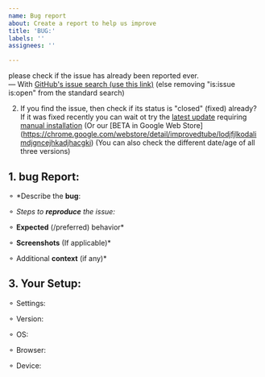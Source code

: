 ```yaml
---
name: Bug report
about: Create a report to help us improve
title: 'BUG:'
labels: ''
assignees: ''

---
```


<!-- 
1. Before submitting click "PREVIEW" -->
please check if the issue has already been reported ever.  
— With [GitHub's issue search (use this link)](https://github.com/ImprovedTube/ImprovedTube/issues?q=)  (else removing "is:issue is:open" from the standard search)       

2. If you find the issue, then check if its status is  "closed" (fixed) already?
If it was fixed recently you can wait ot try the [latest update](https://github.com/ImprovedTube/ImprovedTube/archive/master.zip) requiring [manual installation](https://github.com/ImprovedTube/ImprovedTube#installation-from-github) 
(Or our [BETA in Google Web Store] (https://chrome.google.com/webstore/detail/improvedtube/lodjfjlkodalimdjgncejhkadjhacgki) 
(You can also check the different date/age of all three versions)

## 1. bug Report:
 ⚬ *Describe the **bug**:  <!-- (a clear / concise description of what the bug is) -->
 
 ⚬ *Steps to **reproduce** the issue:*
 
 ⚬ **Expected** (/preferred) behavior*
 
 ⚬ **Screenshots** (If applicable)*
 
 ⚬ Additional **context** (if any)*

##  3. Your Setup:  <!-- Consider to fill in the following **details**:  -->
   ⚬ Settings:  <!--  Attach exported settings 
                              `(ImprovedTube -> Settings -> Backup & reset -> Export settings)`  -->

   ⚬  Version:   <!--  [e.g. ImprovedTube 3.21  You can find it at the ⋮ icon>settings>version]   -->

   ⚬   OS:   <!--  [e.g. Linux Ubuntu 16 /  Windows 7 / Mac OSX /  iOS ]  -->

   ⚬ Browser:  <!--  [e.g.  Chromium 83.0.4103.116  / Firefox / Safari / ...] -->

   ⚬   Device:   <!--  [if applicable e.g. iPhone4] -->
